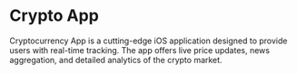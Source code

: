 # Crypto App
Cryptocurrency App is a cutting-edge iOS application designed to provide users with real-time tracking. The app offers live price updates, news aggregation, and detailed analytics of the crypto market.
